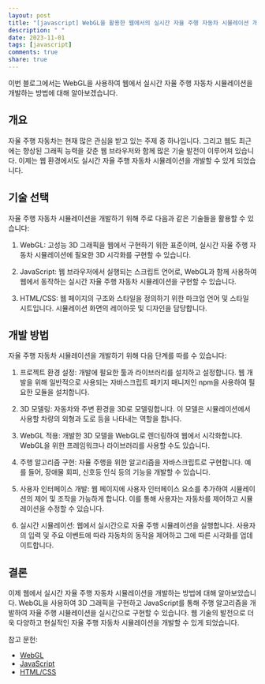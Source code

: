 ```yaml
---
layout: post
title: "[javascript] WebGL을 활용한 웹에서의 실시간 자율 주행 자동차 시뮬레이션 개발 방법"
description: " "
date: 2023-11-01
tags: [javascript]
comments: true
share: true
---
```


이번 블로그에서는 WebGL을 사용하여 웹에서 실시간 자율 주행 자동차 시뮬레이션을 개발하는 방법에 대해 알아보겠습니다.

## 개요

자율 주행 자동차는 현재 많은 관심을 받고 있는 주제 중 하나입니다. 그리고 웹도 최근에는 향상된 그래픽 능력을 갖춘 웹 브라우저와 함께 많은 기술 발전이 이루어져 있습니다. 이제는 웹 환경에서도 실시간 자율 주행 자동차 시뮬레이션을 개발할 수 있게 되었습니다.

## 기술 선택

자율 주행 자동차 시뮬레이션을 개발하기 위해 주로 다음과 같은 기술들을 활용할 수 있습니다:

1. WebGL: 고성능 3D 그래픽을 웹에서 구현하기 위한 표준이며, 실시간 자율 주행 자동차 시뮬레이션에 필요한 3D 시각화를 구현할 수 있습니다.

2. JavaScript: 웹 브라우저에서 실행되는 스크립트 언어로, WebGL과 함께 사용하여 웹에서 동작하는 실시간 자율 주행 자동차 시뮬레이션을 구현할 수 있습니다.

3. HTML/CSS: 웹 페이지의 구조와 스타일을 정의하기 위한 마크업 언어 및 스타일 시트입니다. 시뮬레이션 화면의 레이아웃 및 디자인을 담당합니다.

## 개발 방법

자율 주행 자동차 시뮬레이션을 개발하기 위해 다음 단계를 따를 수 있습니다:

1. 프로젝트 환경 설정: 개발에 필요한 툴과 라이브러리를 설치하고 설정합니다. 웹 개발을 위해 일반적으로 사용되는 자바스크립트 패키지 매니저인 npm을 사용하여 필요한 모듈을 설치합니다.

2. 3D 모델링: 자동차와 주변 환경을 3D로 모델링합니다. 이 모델은 시뮬레이션에서 사용할 차량의 외형과 도로 등을 나타내는 역할을 합니다.

3. WebGL 적용: 개발한 3D 모델을 WebGL로 렌더링하여 웹에서 시각화합니다. WebGL을 위한 프레임워크나 라이브러리를 사용할 수도 있습니다.

4. 주행 알고리즘 구현: 자율 주행을 위한 알고리즘을 자바스크립트로 구현합니다. 예를 들어, 장애물 회피, 신호등 인식 등의 기능을 개발할 수 있습니다.

5. 사용자 인터페이스 개발: 웹 페이지에 사용자 인터페이스 요소를 추가하여 시뮬레이션의 제어 및 조작을 가능하게 합니다. 이를 통해 사용자는 자동차를 제어하고 시뮬레이션을 수정할 수 있습니다.

6. 실시간 시뮬레이션: 웹에서 실시간으로 자율 주행 시뮬레이션을 실행합니다. 사용자의 입력 및 주요 이벤트에 따라 자동차의 동작을 제어하고 그에 따른 시각화를 업데이트합니다.

## 결론

이제 웹에서 실시간 자율 주행 자동차 시뮬레이션을 개발하는 방법에 대해 알아보았습니다. WebGL을 사용하여 3D 그래픽을 구현하고 JavaScript를 통해 주행 알고리즘을 개발하여 자율 주행 시뮬레이션을 실시간으로 구현할 수 있습니다. 웹 기술의 발전으로 더욱 다양하고 현실적인 자율 주행 자동차 시뮬레이션을 개발할 수 있게 되었습니다.

참고 문헌:
- [WebGL](https://www.khronos.org/webgl/)
- [JavaScript](https://developer.mozilla.org/ko/docs/Web/JavaScript)
- [HTML/CSS](https://developer.mozilla.org/ko/docs/Web/HTML)